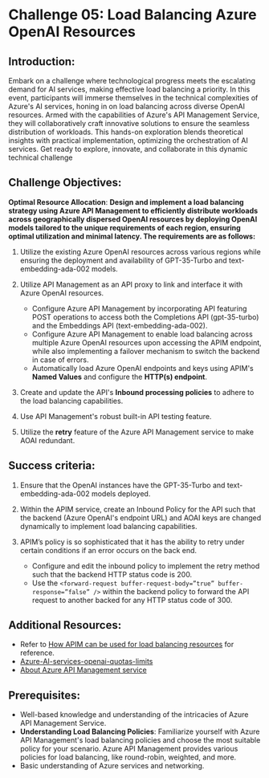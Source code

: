 # Challenge 05: Load Balancing Azure OpenAI Resources

## Introduction:

Embark on a challenge where technological progress meets the escalating demand for AI services, making effective load balancing a priority. In this event, participants will immerse themselves in the technical complexities of Azure's AI services, honing in on load balancing across diverse OpenAI resources. Armed with the capabilities of Azure's API Management Service, they will collaboratively craft innovative solutions to ensure the seamless distribution of workloads. This hands-on exploration blends theoretical insights with practical implementation, optimizing the orchestration of AI services. Get ready to explore, innovate, and collaborate in this dynamic technical challenge

## Challenge Objectives:

**Optimal Resource Allocation**: **Design and implement a load balancing strategy using Azure API Management to efficiently distribute workloads across geographically dispersed OpenAI resources by deploying OpenAI models tailored to the unique requirements of each region, ensuring optimal utilization and minimal latency. The requirements are as follows:**

1. Utilize the existing Azure OpenAI resources across various regions while ensuring the deployment and availability of GPT-35-Turbo and text-embedding-ada-002 models.
   
2. Utilize API Management as an API proxy to link and interface it with Azure OpenAI resources.
    - Configure Azure API Management by incorporating API featuring POST operations to access both the Completions API (gpt-35-turbo) and the Embeddings API (text-embedding-ada-002).
    - Configure Azure API Management to enable load balancing across multiple Azure OpenAI resources upon accessing the APIM endpoint, while also implementing a failover mechanism to switch the backend in case of errors.
    - Automatically load Azure OpenAI endpoints and keys using APIM's **Named Values** and configure the **HTTP(s) endpoint**.

3. Create and update the API's **Inbound processing policies** to adhere to the load balancing capabilities.

4. Use API Management's robust built-in API testing feature.

5. Utilize the **retry** feature of the Azure API Management service to make AOAI redundant.

## Success criteria:

1. Ensure that the OpenAI instances have the GPT-35-Turbo and text-embedding-ada-002 models deployed.

2. Within the APIM service, create an Inbound Policy for the API such that the backend (Azure OpenAI's endpoint URL) and AOAI keys are changed dynamically to implement load balancing capabilities.

3. APIM’s policy is so sophisticated that it has the ability to retry under certain conditions if an error occurs on the back end.
    - Configure and edit the inbound policy to implement the retry method such that the backend HTTP status code is 200.
    - Use the `<forward-request buffer-request-body=”true” buffer-response=”false” />` within the backend policy to forward the API request to another backed for any HTTP status code of 300.

## Additional Resources:

- Refer to [How APIM can be used for load balancing resources](https://shiroyama.medium.com/introduction-eb8b8c94455a) for reference.
- [Azure-AI-services-openai-quotas-limits](https://learn.microsoft.com/en-us/azure/ai-services/openai/quotas-limits)
- [About Azure API Management service](https://learn.microsoft.com/en-us/azure/api-management/api-management-key-concepts)

## Prerequisites:

- Well-based knowledge and understanding of the intricacies of Azure API Management Service.
- **Understanding Load Balancing Policies**: Familiarize yourself with Azure API Management's load balancing policies and choose the most suitable policy for your scenario. Azure API Management provides various policies for load balancing, like round-robin, weighted, and more.
- Basic understanding of Azure services and networking.


